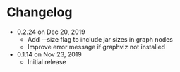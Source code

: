 Changelog
===========

* 0.2.24 on Dec 20, 2019
  * Add --size flag to include jar sizes in graph nodes
  * Improve error message if graphviz not installed
* 0.1.14 on Nov 23, 2019
  * Initial release 

